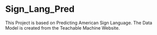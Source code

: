 # Sign_Lang_Pred
This Project is based on Predicting American Sign Language. The Data  Model is created from the Teachable Machine Website.
